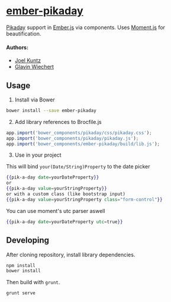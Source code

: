 [ember-pikaday](https://github.com/Frozenfire92/ember-pikaday)
=============

[Pikaday](https://github.com/dbushell/Pikaday) support in [Ember.js](http://emberjs.com/) via components. Uses [Moment.js](http://momentjs.com/) for beautification.

#### Authors:
- [Joel Kuntz](https://github.com/Frozenfire92)
- [Glavin Wiechert](https://github.com/Glavin001)


## Usage

1) Install via Bower

```bash
bower install --save ember-pikaday
```

2) Add library references to Brocfile.js

```javascript
app.import('bower_components/pikaday/css/pikaday.css');
app.import('bower_components/pikaday/pikaday.js');
app.import('bower_components/ember-pikaday/build/lib.js');
```

3) Use in your project

This will bind `your(Date/String)Property` to the date picker

```handlebars
{{pik-a-day date=yourDateProperty}}
or
{{pik-a-day value=yourStringProperty}}
or with a custom class (like bootstrap input)
{{pik-a-day value=yourStringProperty class="form-control"}}
```

You can use moment's utc parser aswell

```handlebars
{{pik-a-day date=yourDateProperty utc=true}}
```


## Developing

After cloning repository, install library dependencies.

```bash
npm install
bower install
```

Then build with `grunt`.

```bash
grunt serve
```
